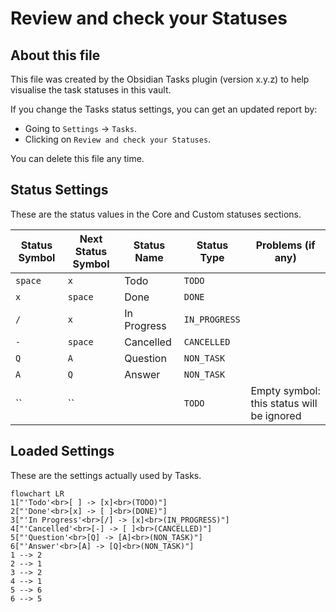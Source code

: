 # Review and check your Statuses

## About this file

This file was created by the Obsidian Tasks plugin (version x.y.z) to help visualise the task statuses in this vault.

If you change the Tasks status settings, you can get an updated report by:

- Going to `Settings` -> `Tasks`.
- Clicking on `Review and check your Statuses`.

You can delete this file any time.

## Status Settings

<!--
Switch to Live Preview or Reading Mode to see the table.
If there are any Markdown formatting characters in status names, such as '*' or '_',
Obsidian may only render the table correctly in Reading Mode.
-->

These are the status values in the Core and Custom statuses sections.

| Status Symbol | Next Status Symbol | Status Name | Status Type | Problems (if any) |
| ----- | ----- | ----- | ----- | ----- |
| `space` | `x` | Todo | `TODO` |  |
| `x` | `space` | Done | `DONE` |  |
| `/` | `x` | In Progress | `IN_PROGRESS` |  |
| `-` | `space` | Cancelled | `CANCELLED` |  |
| `Q` | `A` | Question | `NON_TASK` |  |
| `A` | `Q` | Answer | `NON_TASK` |  |
| `` | `` |  | `TODO` | Empty symbol: this status will be ignored |

## Loaded Settings

<!-- Switch to Live Preview or Reading Mode to see the diagram. -->

These are the settings actually used by Tasks.

```mermaid
flowchart LR
1["'Todo'<br>[ ] -> [x]<br>(TODO)"]
2["'Done'<br>[x] -> [ ]<br>(DONE)"]
3["'In Progress'<br>[/] -> [x]<br>(IN_PROGRESS)"]
4["'Cancelled'<br>[-] -> [ ]<br>(CANCELLED)"]
5["'Question'<br>[Q] -> [A]<br>(NON_TASK)"]
6["'Answer'<br>[A] -> [Q]<br>(NON_TASK)"]
1 --> 2
2 --> 1
3 --> 2
4 --> 1
5 --> 6
6 --> 5
```
